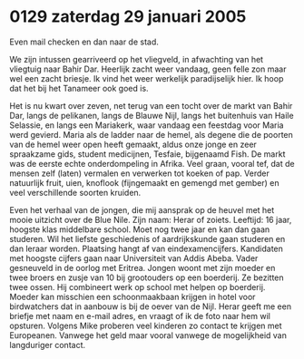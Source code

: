 # 0129 zaterdag 29 januari 2005
Even mail checken en dan naar de stad. 

We zijn intussen gearriveerd op het vliegveld, in afwachting van het vliegtuig naar Bahir Dar. Heerlijk zacht weer vandaag, geen felle zon maar wel een zacht briesje. Ik vind het weer werkelijk paradijselijk hier. Ik hoop dat het bij het Tanameer ook goed is. 

Het is nu kwart over zeven, net terug van een tocht over de markt van Bahir Dar, langs de pelikanen, langs de Blauwe Nijl, langs het buitenhuis van Haile Selassie, en langs een Mariakerk, waar vandaag een feestdag voor Maria werd gevierd. Maria als de ladder naar de hemel, als degene die de poorten van de hemel weer open heeft gemaakt, aldus onze jonge en zeer spraakzame gids, student medicijnen, Tesfaie, bijgenaamd Fish. De markt was de eerste echte onderdompeling in Afrika. Veel graan, vooral tef, dat de mensen zelf (laten) vermalen en verwerken tot koeken of pap. Verder natuurlijk fruit, uien, knoflook (fijngemaakt en gemengd met gember) en veel verschillende soorten kruiden.

Even het verhaal van de jongen, die mij aansprak op de heuvel met het mooie uitzicht over de Blue Nile. Zijn naam: Herar of zoiets. Leeftijd: 16 jaar, hoogste klas middelbare school. Moet nog twee jaar en kan dan gaan studeren. Wil het liefste geschiedenis of aardrijkskunde gaan studeren en dan leraar worden. Plaatsing hangt af van eindexamencijfers. Kandidaten met hoogste cijfers gaan naar Universiteit van Addis Abeba. Vader gesneuveld in de oorlog met Eritrea. Jongen woont met zijn moeder en twee broers en zusje van 10 bij grootouders op een boerderij. Ze bezitten twee ossen. Hij combineert werk op school met helpen op boerderij. Moeder kan misschien een schoonmaakbaan krijgen in hotel voor birdwatchers dat in aanbouw is bij de oever van de Nijl. Herar geeft me een briefje met naam en e-mail adres, en vraagt of ik de foto naar hem wil opsturen. Volgens Mike proberen veel kinderen zo contact te krijgen met Europeanen. Vanwege het geld maar vooral vanwege de mogelijkheid van langduriger contact.